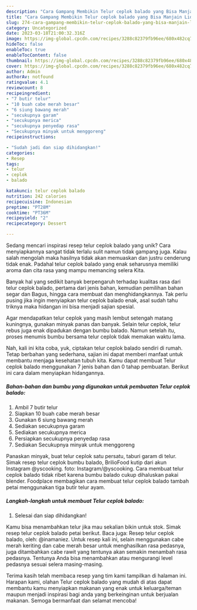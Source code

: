 ```yaml
---
description: "Cara Gampang Membikin Telur ceplok balado yang Bisa Manjain Lidah"
title: "Cara Gampang Membikin Telur ceplok balado yang Bisa Manjain Lidah"
slug: 274-cara-gampang-membikin-telur-ceplok-balado-yang-bisa-manjain-lidah
category: Uncategorized
date: 2023-03-18T21:00:32.316Z
image: https://img-global.cpcdn.com/recipes/3288c82379fb96ee/680x482cq70/telur-ceplok-balado-foto-resep-utama.jpg
hideToc: false
enableToc: true
enableTocContent: false
thumbnail: https://img-global.cpcdn.com/recipes/3288c82379fb96ee/680x482cq70/telur-ceplok-balado-foto-resep-utama.jpg
cover: https://img-global.cpcdn.com/recipes/3288c82379fb96ee/680x482cq70/telur-ceplok-balado-foto-resep-utama.jpg
author: Admin
authorAv: notfound
ratingvalue: 4.1
reviewcount: 8
recipeingredient:
- "7 butir telur"
- "10 buah cabe merah besar"
- "6 siung bawang merah"
- "secukupnya garam"
- "secukupnya merica"
- "secukupnya penyedap rasa"
- "Secukupnya minyak untuk menggoreng"
recipeinstructions:

- "Sudah jadi dan siap dihidangkan!"
categories:
- Resep
tags:
- telur
- ceplok
- balado

katakunci: telur ceplok balado 
nutrition: 242 calories
recipecuisine: Indonesian
preptime: "PT28M"
cooktime: "PT36M"
recipeyield: "2"
recipecategory: Dessert

---
```





Sedang mencari inspirasi resep telur ceplok balado yang unik? Cara menyiapkannya sangat tidak terlalu sulit namun tidak gampang juga. Kalau salah mengolah maka hasilnya tidak akan memuaskan dan justru cenderung tidak enak. Padahal telur ceplok balado yang enak seharusnya memiliki aroma dan cita rasa yang mampu memancing selera Kita.





Banyak hal yang sedikit banyak berpengaruh terhadap kualitas rasa dari telur ceplok balado, pertama dari jenis bahan, kemudian pemilihan bahan segar dan Bagus, hingga cara membuat dan menghidangkannya. Tak perlu pusing jika ingin menyiapkan telur ceplok balado enak,      asal sudah tahu triknya maka hidangan ini bisa menjadi sajian spesial.














Agar mendapatkan telur ceplok yang masih lembut setengah matang kuningnya, gunakan minyak panas dan banyak. Selain telur ceplok, telur rebus juga enak dipadukan dengan bumbu balado. Namun setelah itu, proses menumis bumbu bersama telur ceplok tidak memakan waktu lama.






Nah, kali ini kita coba, yuk, ciptakan telur ceplok balado sendiri di rumah. Tetap berbahan yang sederhana, sajian ini dapat memberi manfaat untuk membantu menjaga kesehatan tubuh kita. Kamu dapat membuat Telur ceplok balado menggunakan 7 jenis bahan dan 0 tahap pembuatan. Berikut ini cara dalam menyiapkan hidangannya.

<!--inarticleads1-->

##### Bahan-bahan dan bumbu yang digunakan untuk pembuatan Telur ceplok balado:

1. Ambil 7 butir telur
1. Siapkan 10 buah cabe merah besar
1. Gunakan 6 siung bawang merah
1. Sediakan secukupnya garam
1. Sediakan secukupnya merica
1. Persiapkan secukupnya penyedap rasa
1. Sediakan Secukupnya minyak untuk menggoreng


Panaskan minyak, buat telur ceplok satu persatu, taburi garam di telur. Simak resep telur ceplok bumbu balado, BrilioFood kutip dari akun Instagram @yscooking. foto: Instagram/@yscooking. Cara membuat telur ceplok balado tidak ribet karena bumbu balado cukup dihaluskan pakai blender. Foodplace membagikan cara membuat telur ceplok balado tambah petai menggunakan tiga butir telur ayam. 

<!--inarticleads2-->

##### Langkah-langkah untuk membuat Telur ceplok balado:


1. Selesai dan siap dihidangkan!

Kamu bisa menambahkan telur jika mau sekalian bikin untuk stok. Simak resep telur ceplok balado petai berikut. Baca juga: Resep telur ceplok balado, oleh: @inamaniez. Untuk resep kali ini, selain menggunakan cabe merah keriting dan cabe merah besar untuk menghasilkan rasa pedasnya, juga ditambahkan cabe rawit yang tentunya akan semakin menambah rasa pedasnya. Tentunya Anda bisa menambahkan atau mengurangi level pedasnya sesuai selera masing-masing. 

Terima kasih telah membaca resep yang tim kami tampilkan di halaman ini. Harapan kami, olahan Telur ceplok balado yang mudah di atas dapat membantu kamu menyiapkan makanan yang enak untuk keluarga/teman maupun menjadi inspirasi bagi anda yang berkeinginan untuk berjualan makanan. Semoga bermanfaat dan selamat mencoba!
